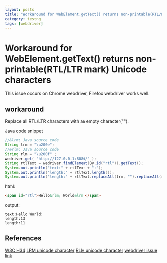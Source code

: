```yaml
---
layout: posts
title: "Workaround for WebElement.getText() returns non-printable(RTL/LTR mark) Unicode characters"
category: testng
tags: [webdriver]
---
```


# Workaround for WebElement.getText() returns non-printable(RTL/LTR mark) Unicode characters

This issue occurs on Chrome webdriver, Firefox webdriver works well.

## workaround
Replace all RTL/LTR characters with an empty character("").

Java code snippet
```java
//&lrm; Java source code
String lrm = "\u200e";
//&rlm; Java source code
String rlm = "\u200f" ;
wedriver.get( "http://127.0.0.1:8080/" );
String rtlText = wedriver.findElement(By.id("rtl")).getText();
System.out.println("text:" + rtlText + ":");
System.out.println("length:" + rtlText.length());
System.out.println("length:" + rtlText.replaceAll(lrm, "").replaceAll(rlm, "").length());
```

html:

```html
<span id="rtl">Hello&rlm; World&lrm;</span>
```

output:
```
text:Hello‏ World‎:
length:13
length:11
```

## References
[W3C H34](http://www.w3.org/TR/WCAG20-TECHS/H34.html)
[LRM unicode character](http://www.fileformat.info/info/unicode/char/200e/index.htm)
[RLM unicode character](http://www.fileformat.info/info/unicode/char/200f/index.htm)
[webdriver issue link](https://code.google.com/p/selenium/issues/detail?id=4473)

